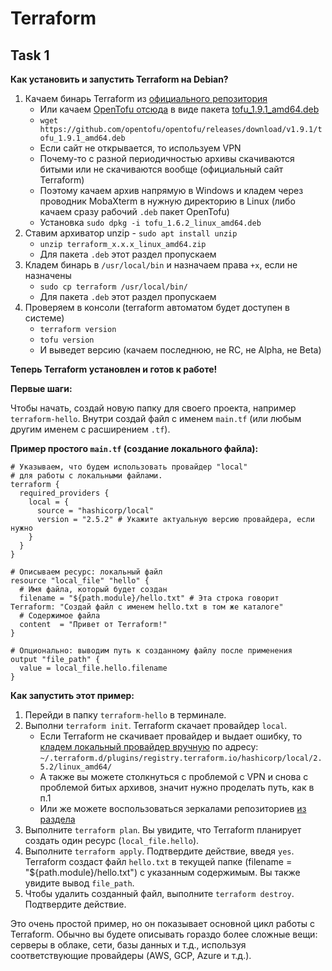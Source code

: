 # Terraform

## Task 1

**Как установить и запустить Terraform на Debian?**

1. Качаем бинарь Terraform из [официального репозитория](https://releases.hashicorp.com/terraform)
    - Или качаем [OpenTofu отсюда](https://github.com/opentofu/opentofu/releases) в виде пакета [tofu_1.9.1_amd64.deb](https://github.com/opentofu/opentofu/releases/download/v1.9.1/tofu_1.9.1_amd64.deb)
    - `wget https://github.com/opentofu/opentofu/releases/download/v1.9.1/tofu_1.9.1_amd64.deb`
    - Если сайт не открывается, то используем VPN
    - Почему-то с разной периодичностью архивы скачиваются битыми или не скачиваются вообще (официальный сайт Terraform)
    - Поэтому качаем архив напрямую в Windows и кладем через проводник MobaXterm в нужную директорию в Linux (либо качаем сразу рабочий `.deb` пакет OpenTofu)
    - Установка `sudo dpkg -i tofu_1.6.2_linux_amd64.deb`
2. Ставим архиватор unzip - `sudo apt install unzip`
    - `unzip terraform_x.x.x_linux_amd64.zip`
    - Для пакета `.deb` этот раздел пропускаем
2. Кладем бинарь в `/usr/local/bin` и назначаем права `+x`, если не назначены
    - `sudo cp terraform /usr/local/bin/`
    - Для пакета `.deb` этот раздел пропускаем
3. Проверяем в консоли (terraform автоматом будет доступен в системе)
    - `terraform version`
    - `tofu version`
    - И выведет версию (качаем последнюю, не RC, не Alpha, не Beta)

**Теперь Terraform установлен и готов к работе!**

**Первые шаги:**

Чтобы начать, создай новую папку для своего проекта, например `terraform-hello`. Внутри создай файл с именем `main.tf` (или любым другим именем с расширением `.tf`).

**Пример простого `main.tf` (создание локального файла):**

```hcl
# Указываем, что будем использовать провайдер "local"
# для работы с локальными файлами.
terraform {
  required_providers {
    local = {
      source = "hashicorp/local"
      version = "2.5.2" # Укажите актуальную версию провайдера, если нужно
    }
  }
}

# Описываем ресурс: локальный файл
resource "local_file" "hello" {
  # Имя файла, который будет создан
  filename = "${path.module}/hello.txt" # Эта строка говорит Terraform: "Создай файл с именем hello.txt в том же каталоге"
  # Содержимое файла
  content  = "Привет от Terraform!"
}

# Опционально: выводим путь к созданному файлу после применения
output "file_path" {
  value = local_file.hello.filename
}
```

**Как запустить этот пример:**

1.  Перейди в папку `terraform-hello` в терминале.
2.  Выполни `terraform init`. Terraform скачает провайдер `local`.
    - Если Terraform не скачивает провайдер и выдает ошибку, то [кладем локальный провайдер вручную](https://hc-releases.website.cloud.croc.ru/terraform-provider-local/) по адресу: `~/.terraform.d/plugins/registry.terraform.io/hashicorp/local/2.5.2/linux_amd64/`
    - А также вы можете столкнуться с проблемой с VPN и снова с проблемой битых архивов, значит нужно проделать путь, как в п.1
    - Или же можете воспользоваться зеркалами репозиториев [из раздела](https://github.com/lamjob1993/terraform-monitoring/blob/main/terraform/README.md)
3.  Выполните `terraform plan`. Вы увидите, что Terraform планирует создать один ресурс (`local_file.hello`).
4.  Выполните `terraform apply`. Подтвердите действие, введя `yes`. Terraform создаст файл `hello.txt` в текущей папке (filename = "${path.module}/hello.txt") с указанным содержимым. Вы также увидите вывод `file_path`.
5.  Чтобы удалить созданный файл, выполните `terraform destroy`. Подтвердите действие.

Это очень простой пример, но он показывает основной цикл работы с Terraform. Обычно вы будете описывать гораздо более сложные вещи: серверы в облаке, сети, базы данных и т.д., используя соответствующие провайдеры (AWS, GCP, Azure и т.д.).
